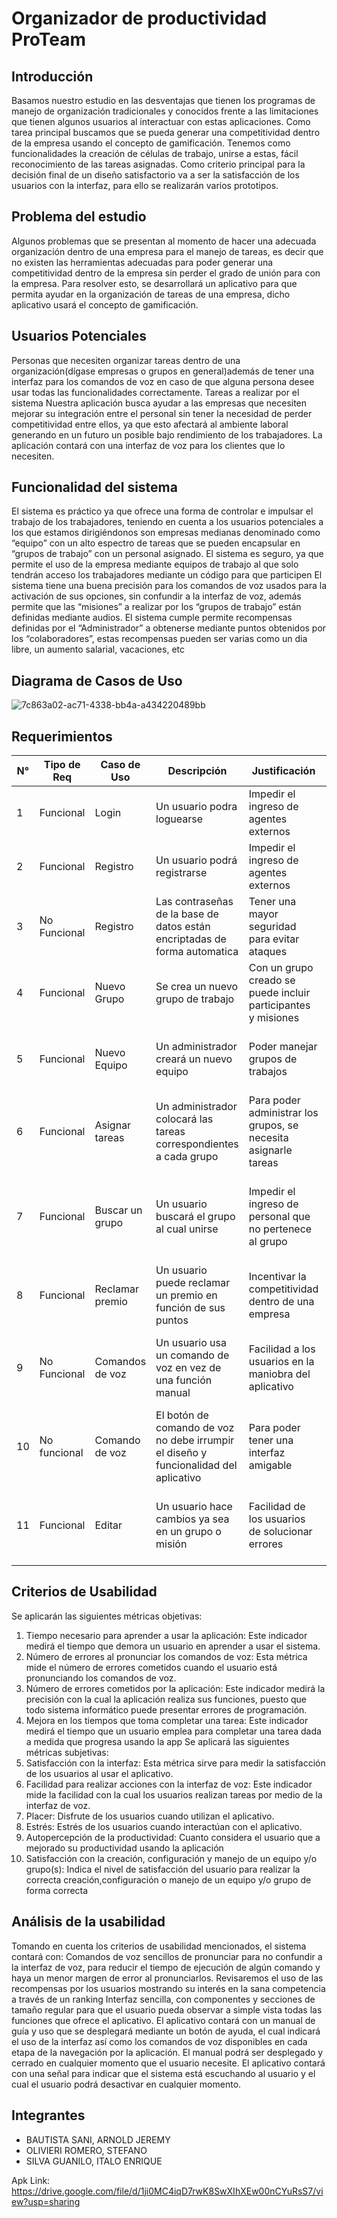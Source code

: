 # Organizador de productividad ProTeam


## Introducción 
Basamos nuestro estudio en las desventajas que tienen los programas de manejo de organización tradicionales y conocidos frente a las limitaciones que tienen algunos usuarios al interactuar con estas aplicaciones. Como tarea principal buscamos que se pueda generar una competitividad dentro de la empresa usando el concepto de gamificación. Tenemos como funcionalidades la creación de células de trabajo, unirse a estas, fácil reconocimiento de las tareas asignadas. Como criterio principal para la decisión final de un diseño satisfactorio va a ser la satisfacción de los usuarios con la interfaz, para ello se realizarán varios prototipos. 
## Problema del estudio 
Algunos problemas que se presentan al momento de hacer una adecuada organización dentro de una empresa para el manejo de tareas, es decir que no existen las herramientas adecuadas para poder generar una competitividad dentro de la empresa sin perder el grado de unión para con la empresa. Para resolver esto, se desarrollará un aplicativo para que permita ayudar en la organización de tareas de una empresa, dicho aplicativo usará el concepto de gamificación. 
## Usuarios Potenciales 
Personas que necesiten organizar tareas dentro de una organización(dígase empresas o grupos en general)además de tener una interfaz para los comandos de voz en caso de que alguna persona desee usar todas las funcionalidades correctamente. 
Tareas a realizar por el sistema 
Nuestra aplicación busca ayudar a las empresas que necesiten mejorar su integración entre el personal sin tener la necesidad de perder competitividad entre ellos, ya que esto afectará al ambiente laboral generando en un futuro un posible bajo rendimiento de los trabajadores. La aplicación contará con una interfaz de voz para los clientes que lo necesiten. 

## Funcionalidad del sistema 
El sistema es práctico ya que ofrece una forma de controlar e impulsar el trabajo de los trabajadores, teniendo en cuenta a los usuarios potenciales a los que estamos dirigiéndonos son empresas medianas denominado como “equipo” con un alto espectro de tareas que se pueden encapsular en “grupos de trabajo” con un personal asignado.
El sistema es seguro, ya que permite el uso de la empresa mediante equipos de trabajo al que solo tendrán acceso los trabajadores mediante un código para que participen 
El sistema tiene una buena precisión para los comandos de voz usados para la activación de sus opciones, sin confundir a la interfaz de voz, además permite que las “misiones” a realizar por los “grupos de trabajo” están definidas mediante audios. 
El sistema cumple permite recompensas definidas por el “Administrador” a obtenerse mediante puntos obtenidos por los “colaboradores”, estas recompensas pueden ser varias como un dia libre, un aumento salarial, vacaciones, etc 

## Diagrama de Casos de Uso

![7c863a02-ac71-4338-bb4a-a434220489bb](https://github.com/AgenteAlfa/IHC-Project/assets/26251414/f01ba7fc-925b-49e3-b336-cc59c66a0b46)

## Requerimientos
|N°| Tipo de Req | Caso de Uso| Descripción                | Justificación          | Criterio de Cumplimiento    | Conflictos        |
|-| ------------|------------|----------------------------|------------------------|-----------------------------|-------------------|
|1| Funcional | Login | Un usuario podra loguearse | Impedir el ingreso de agentes externos| Permite ingresar al sistema | Datos incorrectos |
|2| Funcional | Registro | Un usuario podrá registrarse | Impedir el ingreso de agentes externos| Aparecer en la base de datos | Correo ya existe |
|3|No Funcional| Registro |Las contraseñas de la base de datos están encriptadas de forma automatica| Tener una mayor seguridad para evitar ataques| No poder ver las contraseñas en texto plano | No se pueden recuperar contraseñas
|4|Funcional|Nuevo Grupo|Se crea un nuevo grupo de trabajo|Con un grupo creado se puede incluir participantes y misiones|Aparición del grupo en el equipo asignado|Los grupos solo pueden ser creados por un administrador|
|5|Funcional|Nuevo Equipo|Un administrador creará un nuevo equipo|Poder manejar grupos de trabajos|Aparición en la base de datos y en la pantalla del administrador|Los equipos solo pueden ser creados por un administrador|
|6|Funcional|Asignar tareas|Un administrador colocará las tareas correspondientes a cada grupo|Para poder administrar los grupos, se necesita asignarle tareas|Aparición en el grupo designado|Las tareas pueden ser creadas por un supervisor|
|7|Funcional|Buscar un grupo|Un usuario buscará el grupo al cual unirse|Impedir el ingreso de personal que no pertenece al grupo|Generacion de codigo para ingreso y inclusion del grupo en la pantalla del usuario|Buscar códigos no existentes|
|8|Funcional|Reclamar premio|Un usuario puede reclamar un premio en función de sus puntos|Incentivar la competitividad dentro de una empresa|Notificación al administrador|No tener los puntos necesarios para el premio|
|9|No Funcional|Comandos de voz|Un usuario usa un comando de voz en vez de una función manual|Facilidad a los usuarios en la maniobra del aplicativo|inexistencia de errores en la lectura de comandos de voz|no acepta otros idiomas ni otros comandos más que los registrados|
|10|No funcional|Comando de voz|El botón de comando de voz no debe irrumpir el diseño y funcionalidad del aplicativo|Para poder tener una interfaz amigable|Las funciones no son impedidas por el uso del comando de voz|Algunos elementos son menos visibles|
|11|Funcional|Editar|Un usuario  hace cambios ya sea en un grupo o misión|Facilidad de los usuarios de solucionar errores|los datos son cambiados en la base de datos y para todos los usuarios|Cambias un campo erróneo|

## Criterios de Usabilidad 
Se aplicarán las siguientes métricas objetivas: 
1. Tiempo necesario para aprender a usar la aplicación: Este indicador medirá el tiempo que demora un usuario en aprender a usar el sistema. 
2. Número de errores al pronunciar los comandos de voz: Esta métrica mide el número de errores cometidos cuando el usuario está pronunciando los comandos de voz. 
3. Número de errores cometidos por la aplicación: Este indicador medirá la precisión con la cual la aplicación realiza sus funciones, puesto que todo sistema informático puede presentar errores de programación.
4. Mejora en los tiempos que toma completar una tarea: Este indicador medirá el tiempo que un usuario emplea para completar una tarea dada a medida que progresa usando la app 
Se aplicará las siguientes métricas subjetivas: 
1. Satisfacción con la interfaz: Esta métrica sirve para medir la satisfacción de los usuarios al usar el aplicativo. 
2. Facilidad para realizar acciones con la interfaz de voz: Este indicador mide la facilidad con la cual los usuarios realizan tareas por medio de la interfaz de voz. 
3. Placer: Disfrute de los usuarios cuando utilizan el aplicativo. 
4. Estrés: Estrés de los usuarios cuando interactúan con el aplicativo. 
5. Autopercepción de la productividad: Cuanto considera el usuario que a mejorado su productividad usando la aplicación 
6. Satisfacción con la creación, configuración y manejo de un equipo y/o grupo(s): Indica el nivel de satisfacción del usuario para realizar la correcta creación,configuración o manejo de un equipo y/o grupo de forma correcta 
## Análisis de la usabilidad 
Tomando en cuenta los criterios de usabilidad mencionados, el sistema contará con: Comandos de voz sencillos de pronunciar para no confundir a la interfaz de voz, para reducir el tiempo de ejecución de algún comando y haya un menor margen de error al pronunciarlos. 
Revisaremos el uso de las recompensas por los usuarios mostrando su interés en la sana competencia a través de un ranking Interfaz sencilla, con componentes y secciones de tamaño regular para que el usuario pueda observar a simple vista todas las funciones que ofrece el aplicativo. 
El aplicativo contará con un manual de guía y uso que se desplegará mediante un botón de ayuda, el cual indicará el uso de la interfaz así como los comandos de voz disponibles en cada etapa de la navegación por la aplicación. El manual podrá ser desplegado y cerrado en cualquier momento que el usuario necesite. 
El aplicativo contará con una señal para indicar que el sistema está escuchando al usuario y el cual el usuario podrá desactivar en cualquier momento.
## Integrantes
- BAUTISTA SANI, ARNOLD JEREMY
- OLIVIERI ROMERO, STEFANO
- SILVA GUANILO, ITALO ENRIQUE

Apk Link: https://drive.google.com/file/d/1ji0MC4iqD7rwK8SwXIhXEw00nCYuRsS7/view?usp=sharing
